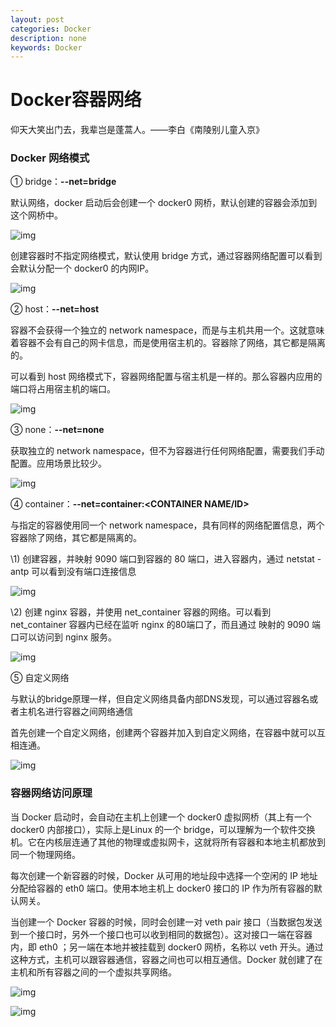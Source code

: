 ```yaml
---
layout: post
categories: Docker
description: none
keywords: Docker
---
```

# Docker容器网络
仰天大笑出门去，我辈岂是蓬蒿人。——李白《南陵别儿童入京》

### Docker 网络模式

① bridge：**--net=bridge**

默认网络，docker 启动后会创建一个 docker0 网桥，默认创建的容器会添加到这个网桥中。

![img](https://img2018.cnblogs.com/blog/856154/201910/856154-20191006221018676-1826142752.png)

创建容器时不指定网络模式，默认使用 bridge 方式，通过容器网络配置可以看到会默认分配一个 docker0 的内网IP。

![img](https://img2018.cnblogs.com/blog/856154/201910/856154-20191006221712371-558945729.png)

② host：**--net=host**

容器不会获得一个独立的 network namespace，而是与主机共用一个。这就意味着容器不会有自己的网卡信息，而是使用宿主机的。容器除了网络，其它都是隔离的。

可以看到 host 网络模式下，容器网络配置与宿主机是一样的。那么容器内应用的端口将占用宿主机的端口。

![img](https://img2018.cnblogs.com/blog/856154/201910/856154-20191006222034377-323969518.png)

③ none：**--net=none**

获取独立的 network namespace，但不为容器进行任何网络配置，需要我们手动配置。应用场景比较少。

![img](https://img2018.cnblogs.com/blog/856154/201910/856154-20191006222522643-1364582786.png)

④ container：**--net=container:<CONTAINER NAME/ID>**

与指定的容器使用同一个 network namespace，具有同样的网络配置信息，两个容器除了网络，其它都是隔离的。

\1) 创建容器，并映射 9090 端口到容器的 80 端口，进入容器内，通过 netstat -antp 可以看到没有端口连接信息

![img](https://img2018.cnblogs.com/blog/856154/201910/856154-20191006223802000-1773597709.png)

\2) 创建 nginx 容器，并使用 net_container 容器的网络。可以看到 net_container 容器内已经在监听 nginx 的80端口了，而且通过 映射的 9090 端口可以访问到 nginx 服务。

![img](https://img2018.cnblogs.com/blog/856154/201910/856154-20191006224235577-1982026757.png)

⑤ 自定义网络

与默认的bridge原理一样，但自定义网络具备内部DNS发现，可以通过容器名或者主机名进行容器之间网络通信

首先创建一个自定义网络，创建两个容器并加入到自定义网络，在容器中就可以互相连通。

![img](https://img2018.cnblogs.com/blog/856154/201910/856154-20191007123036413-300458064.png)



### 容器网络访问原理

当 Docker 启动时，会自动在主机上创建一个 docker0 虚拟网桥（其上有一个 docker0 内部接口），实际上是Linux 的一个 bridge，可以理解为一个软件交换机。它在内核层连通了其他的物理或虚拟网卡，这就将所有容器和本地主机都放到同一个物理网络。

每次创建一个新容器的时候，Docker 从可用的地址段中选择一个空闲的 IP 地址分配给容器的 eth0 端口。使用本地主机上 docker0 接口的 IP 作为所有容器的默认网关。

当创建一个 Docker 容器的时候，同时会创建一对 veth pair 接口（当数据包发送到一个接口时，另外一个接口也可以收到相同的数据包）。这对接口一端在容器内，即 eth0 ；另一端在本地并被挂载到 docker0 网桥，名称以 veth 开头。通过这种方式，主机可以跟容器通信，容器之间也可以相互通信。Docker 就创建了在主机和所有容器之间的一个虚拟共享网络。

![img](https://img2018.cnblogs.com/blog/856154/201910/856154-20191007124456783-38819526.png)

![img](https://img2018.cnblogs.com/blog/856154/201910/856154-20191007125216709-1729870172.png)

